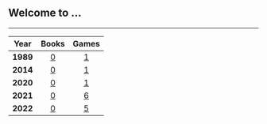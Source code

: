 ## Welcome to ...

<link rel="shortcut icon" type="image/x-icon" href="favicon.ico">

---

|Year|Books|Games|
|:---:|:---:|:---:|
|**1989**|[0](pg/b/b_1989.md)|[1](pg/g/g_1989.md)|
|**2014**|[0](pg/b/b_2014.md)|[1](pg/g/g_2014.md)|
|**2020**|[0](pg/b/b_2020.md)|[1](pg/g/g_2020.md)|
|**2021**|[0](pg/b/b_2021.md)|[6](pg/g/g_2021.md)|
|**2022**|[0](pg/b/b_2022.md)|[5](pg/g/g_2022.md)|
